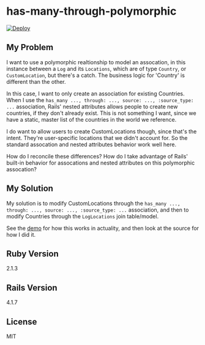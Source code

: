 # has-many-through-polymorphic

[![Deploy](https://www.herokucdn.com/deploy/button.svg)](https://heroku.com/deploy?template=https://github.com/kyletolle/has-many-through-polymorphic/tree/master)

## My Problem

I want to use a polymorphic realtionship to model an assocation, in this
instance between a `Log` and its `Locations`, which are of type `Country`, or
`CustomLocation`, but there's a catch. The business logic for 'Country' is
different than the other.

In this case, I want to only create an association for existing Countries.
When I use the `has_many ..., through: ..., source: ..., :source_type: ...`
association, Rails' nested attributes allows people to create new countries,
if they don't already exist. This is not something I want, since we have a
static, master list of the countries in the world we reference.

I do want to allow users to create CustomLocations though, since that's the
intent. They're user-specific locations that we didn't account for. So the
standard assocation and nested attributes behavior work well here.

How do I reconcile these differences? How do I take advantage of Rails'
built-in behavior for assocations and nested attributes on this polymorphic
assocation?

## My Solution

My solution is to modify CustomLocations through the `has_many ..., through:
..., source: ..., :source_type: ...` association, and then to modify Countries
through the `LogLocations` join table/model.

See the [demo](https://has-many-through-polymorphic.herokuapp.com/) for how
this works in actuality, and then look at the source for how I did it.

## Ruby Version

2.1.3

## Rails Version

4.1.7

## License

MIT
